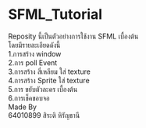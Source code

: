 # SFML_Tutorial
Reposity นี้เป็นตัวอย่างการใช้งาน SFML เบื้องต้น <br>
โดยมีรายละเอียดดังนี้ <br>
1.การสร้าง window <br>
2.การ poll Event <br>
3.การสร้าง สี่เหลียม ใส่ texture <br>
4.การสร้าง Sprite ใส่ texture <br>
5.การ ขยับตัวละคร เบื้องต้น <br>
6.การเช็คขอบจอ <br>
Made By <br>
64010899 สิระติ หิรัญธานี
